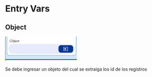 # Entry Vars

## Object

![](../../../../.gitbook/assets/image%20%28458%29.png)

Se debe ingresar un objeto del cual se extraiga los id de los registros

